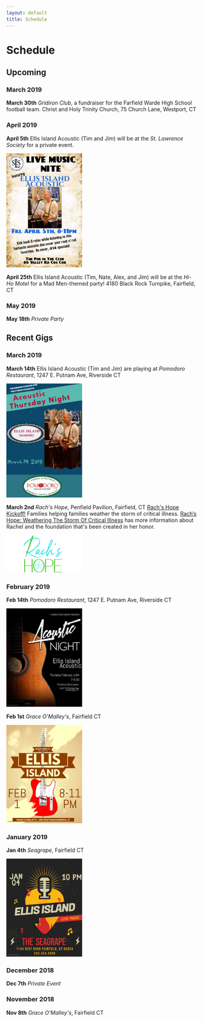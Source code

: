 ```yaml
---
layout: default
title: Schedule
---
```


# Schedule

## Upcoming

### March 2019

**March 30th** *Gridiron Club*, a fundraiser for the Farfield Warde High
School football team. Christ and Holy Trinity Church, 75 Church Lane,
Westport, CT

### April 2019

**April 5th** Ellis Island Acoustic (Tim and Jim) will be at the *St.
Lawrence Society* for a private event.

<a href="images/poster_2019_04_05.jpg"><img src="images/poster_2019_04_05.jpg" width="200"/></a>

**April 25th** Ellis Island Acoustic (Tim, Nate, Alex, and Jim) will be at
the *Hi-Ho Motel* for a Mad Men-themed party! 4180 Black Rock Turnpike,
Fairfield, CT

### May 2019

**May 18th** *Private Party*

## Recent Gigs

### March 2019

**March 14th** Ellis Island Acoustic (Tim and Jim) are playing at *Pomodoro
Restaurant*, 1247 E. Putnam Ave, Riverside CT

<a href="images/poster_2019_03_14.jpg"><img src="images/poster_2019_03_14.jpg" width="200"/></a>

**March 2nd** *Rach's Hope*, Penfield Pavilion, Fairfield, CT
[Rach's Hope Kickoff!](https://www.eventbrite.com/e/rachs-hope-kickoff-tickets-55122699478?ref=eios&aff=eios)
Families helping families weather the storm of critical illness.
[Rach’s Hope: Weathering The Storm Of Critical Illness](https://06880danwoog.com/2019/02/18/rachs-hope-weathering-the-storm-of-critical-illness)
has more information about Rachel and the foundation that's been created in
her honor.

<a href="https://www.eventbrite.com/e/rachs-hope-kickoff-tickets-55122699478?ref=eios&aff=eios">
  <img src="images/rachs_hope.jpeg" width="200"/>
</a>

### February 2019

**Feb 14th** *Pomodoro Restaurant*, 1247 E. Putnam Ave, Riverside CT

<a href="images/poster_2019_02_14.jpg"><img src="images/poster_2019_02_14.jpg" width="200"/></a>

**Feb 1st** *Grace O'Malley's*, Fairfield CT

<a href="images/poster_2019_02_01.jpg"><img src="images/poster_2019_02_01.jpg" width="200"/></a>

### January 2019

**Jan 4th** *Seagrape*, Fairfield CT

<a href="images/poster_2019_01_04.jpg"><img src="images/poster_2019_01_04.jpg" width="200"/></a>

### December 2018

**Dec 7th** *Private Event*

### November 2018

**Nov 8th** *Grace O'Malley's*, Fairfield CT

